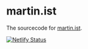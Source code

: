 # martin.ist
The sourcecode for [martin.ist](https://martin.ist).

[![Netlify Status](https://api.netlify.com/api/v1/badges/079ff57d-df3d-45c8-b822-f1ec30f45b5f/deploy-status)](https://app.netlify.com/sites/affectionate-kowalevski-6670bb/deploys)
